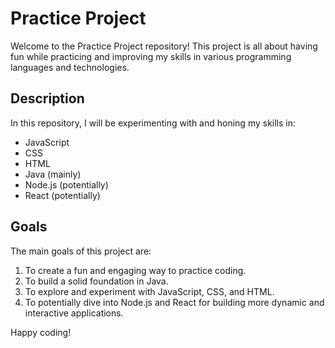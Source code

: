 # Practice Project

Welcome to the Practice Project repository! This project is all about having fun while practicing and improving my skills in various programming languages and technologies.

## Description

In this repository, I will be experimenting with and honing my skills in:

- JavaScript
- CSS
- HTML
- Java (mainly)
- Node.js (potentially)
- React (potentially)

## Goals

The main goals of this project are:

1. To create a fun and engaging way to practice coding.
2. To build a solid foundation in Java.
3. To explore and experiment with JavaScript, CSS, and HTML.
4. To potentially dive into Node.js and React for building more dynamic and interactive applications.

Happy coding!
